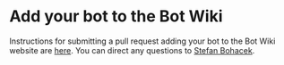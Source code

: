 # Add your bot to the Bot Wiki

Instructions for submitting a pull request adding your bot to the Bot Wiki website are [here](https://github.com/botwiki/botwiki.org/blob/master/README.md). You can direct any questions to [Stefan Bohacek](https://twitter.com/fourtonfish).